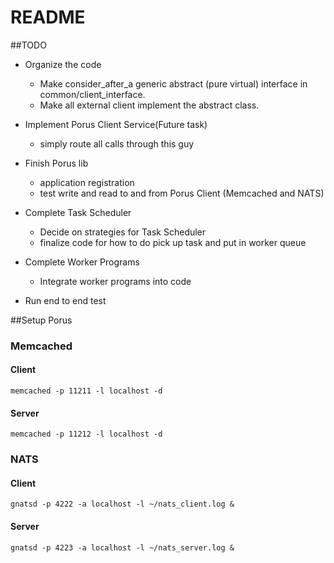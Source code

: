 # README #

##TODO
* Organize the code
    * Make consider_after_a generic abstract (pure virtual) interface in 
    common/client_interface.
    * Make all external client implement the abstract class.
* Implement Porus Client Service(Future task)
    * simply route all calls through this guy
* Finish Porus lib 
    * application registration
    * test write and read to and from Porus Client (Memcached and NATS)
* Complete Task Scheduler
    * Decide on strategies for Task Scheduler
    * finalize code for how to do pick up task and put in worker queue
* Complete Worker Programs
    * Integrate worker programs into code

* Run end to end test


##Setup Porus
### Memcached
#### Client
`memcached -p 11211 -l localhost -d`
#### Server
`memcached -p 11212 -l localhost -d`
### NATS
#### Client
`gnatsd -p 4222 -a localhost -l ~/nats_client.log &`
#### Server
`gnatsd -p 4223 -a localhost -l ~/nats_server.log &`

